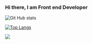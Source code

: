 ### Hi there, I am Front end Developer

![Git Hub stats](https://github-readme-stats.vercel.app/api?username=caiobarbosa881&count_private=true)

[![Top Langs](https://github-readme-stats.vercel.app/api/top-langs/?username=caiobarbosa881&layout=compact)](https://github.com/caiobarbosa881/github-readme-stats)

[![](https://img.shields.io/badge/LinkedIn-0077B5?style=for-the-badge&logo=linkedin&logoColor=white)](https://www.linkedin.com/in/caiobarbosa881/)
